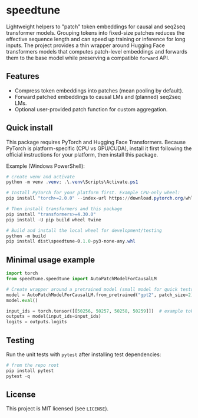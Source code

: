 # speedtune

Lightweight helpers to "patch" token embeddings for causal and seq2seq
transformer models. Grouping tokens into fixed-size patches reduces the
effective sequence length and can speed up training or inference for long
inputs. The project provides a thin wrapper around Hugging Face
transformers models that computes patch-level embeddings and forwards them to
the base model while preserving a compatible `forward` API.

## Features

- Compress token embeddings into patches (mean pooling by default).
- Forward patched embeddings to causal LMs and (planned) seq2seq LMs.
- Optional user-provided patch function for custom aggregation.

## Quick install

This package requires PyTorch and Hugging Face Transformers. Because PyTorch
is platform-specific (CPU vs GPU/CUDA), install it first following the
official instructions for your platform, then install this package.

Example (Windows PowerShell):

```powershell
# create venv and activate
python -m venv .venv; .\.venv\Scripts\Activate.ps1

# Install PyTorch for your platform first. Example CPU-only wheel:
pip install "torch>=2.0.0" --index-url https://download.pytorch.org/whl/cpu

# Then install transformers and this package
pip install "transformers>=4.30.0"
pip install -U pip build wheel twine

# Build and install the local wheel for development/testing
python -m build
pip install dist\speedtune-0.1.0-py3-none-any.whl
```

## Minimal usage example

```python
import torch
from speedtune.speedtune import AutoPatchModelForCausalLM

# Create wrapper around a pretrained model (small model for quick tests)
model = AutoPatchModelForCausalLM.from_pretrained("gpt2", patch_size=2)
model.eval()

input_ids = torch.tensor([[50256, 50257, 50258, 50259]])  # example token ids
outputs = model(input_ids=input_ids)
logits = outputs.logits
```

## Testing

Run the unit tests with `pytest` after installing test dependencies:

```powershell
# from the repo root
pip install pytest
pytest -q
```

## License

This project is MIT licensed (see `LICENSE`).
